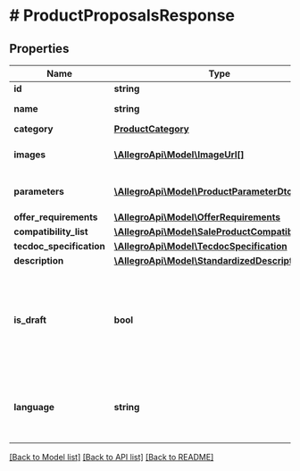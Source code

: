 # # ProductProposalsResponse

## Properties

Name | Type | Description | Notes
------------ | ------------- | ------------- | -------------
**id** | **string** | Product id. |
**name** | **string** | Product name. |
**category** | [**ProductCategory**](ProductCategory.md) |  |
**images** | [**\AllegroApi\Model\ImageUrl[]**](ImageUrl.md) | List of product images. | [optional]
**parameters** | [**\AllegroApi\Model\ProductParameterDto[]**](ProductParameterDto.md) | List of product parameters. | [optional]
**offer_requirements** | [**\AllegroApi\Model\OfferRequirements**](OfferRequirements.md) |  | [optional]
**compatibility_list** | [**\AllegroApi\Model\SaleProductCompatibilityList**](SaleProductCompatibilityList.md) |  | [optional]
**tecdoc_specification** | [**\AllegroApi\Model\TecdocSpecification**](TecdocSpecification.md) |  | [optional]
**description** | [**\AllegroApi\Model\StandardizedDescription**](StandardizedDescription.md) |  | [optional]
**is_draft** | **bool** | Flag that informs if product is waiting for resolution of basic parameters change proposal. | [optional]
**language** | **string** | Language of product data (name, description, parameters&#39;s values). | [optional]

[[Back to Model list]](../../README.md#models) [[Back to API list]](../../README.md#endpoints) [[Back to README]](../../README.md)
